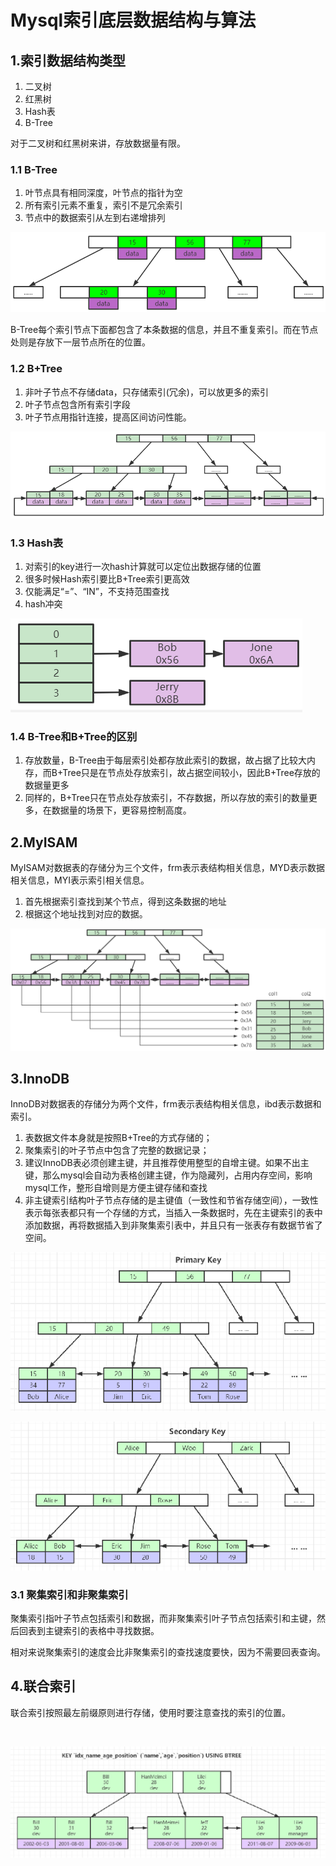 # Mysql索引底层数据结构与算法

## 1.索引数据结构类型

1. 二叉树
2. 红黑树
3. Hash表
4. B-Tree

对于二叉树和红黑树来讲，存放数据量有限。

### 1.1 B-Tree

1. 叶节点具有相同深度，叶节点的指针为空
2. 所有索引元素不重复，索引不是冗余索引
3. 节点中的数据索引从左到右递增排列



![](../image/image-20210925111546290.png)

B-Tree每个索引节点下面都包含了本条数据的信息，并且不重复索引。而在节点处则是存放下一层节点所在的位置。

### 1.2 B+Tree

1. 非叶子节点不存储data，只存储索引(冗余)，可以放更多的索引
2. 叶子节点包含所有索引字段
3. 叶子节点用指针连接，提高区间访问性能。



![](../image/image-20210925153409062.png)



### 1.3 Hash表

1. 对索引的key进行一次hash计算就可以定位出数据存储的位置
2. 很多时候Hash索引要比B+Tree索引更高效
3. 仅能满足“=”、“IN”，不支持范围查找
4. hash冲突



![](../image/image-20210925113903104.png)

### 1.4 B-Tree和B+Tree的区别

1. 存放数量，B-Tree由于每层索引处都存放此索引的数据，故占据了比较大内存，而B+Tree只是在节点处存放索引，故占据空间较小，因此B+Tree存放的数据量更多
2. 同样的，B+Tree只在节点处存放索引，不存数据，所以存放的索引的数量更多，在数据量的场景下，更容易控制高度。

## 2.MyISAM

MyISAM对数据表的存储分为三个文件，frm表示表结构相关信息，MYD表示数据相关信息，MYI表示索引相关信息。

1. 首先根据索引查找到某个节点，得到这条数据的地址
2. 根据这个地址找到对应的数据。



![](../image/image-20210925154803507.png)

## 3.InnoDB

InnoDB对数据表的存储分为两个文件，frm表示表结构相关信息，ibd表示数据和索引。

1. 表数据文件本身就是按照B+Tree的方式存储的；
2. 聚集索引的叶子节点中包含了完整的数据记录；
3. 建议InnoDB表必须创建主键，并且推荐使用整型的自增主键。如果不出主键，那么mysql会自动为表格创建主键，作为隐藏列，占用内存空间，影响mysql工作，整形自增则是方便主键存储和查找
4. 非主键索引结构叶子节点存储的是主键值（一致性和节省存储空间），一致性表示每张表都只有一个存储的方式，当插入一条数据时，先在主键索引的表中添加数据，再将数据插入到非聚集索引表中，并且只有一张表存有数据节省了空间。





![](../image/image-20210925160441491.png)



![](../image/image-20210925160451075.png)





### 3.1 聚集索引和非聚集索引

聚集索引指叶子节点包括索引和数据，而非聚集索引叶子节点包括索引和主键，然后回表到主键索引的表格中寻找数据。

相对来说聚集索引的速度会比非聚集索引的查找速度要快，因为不需要回表查询。

## 4.联合索引

联合索引按照最左前缀原则进行存储，使用时要注意查找的索引的位置。

​                

![](../image/image-20210925161321603.png)

